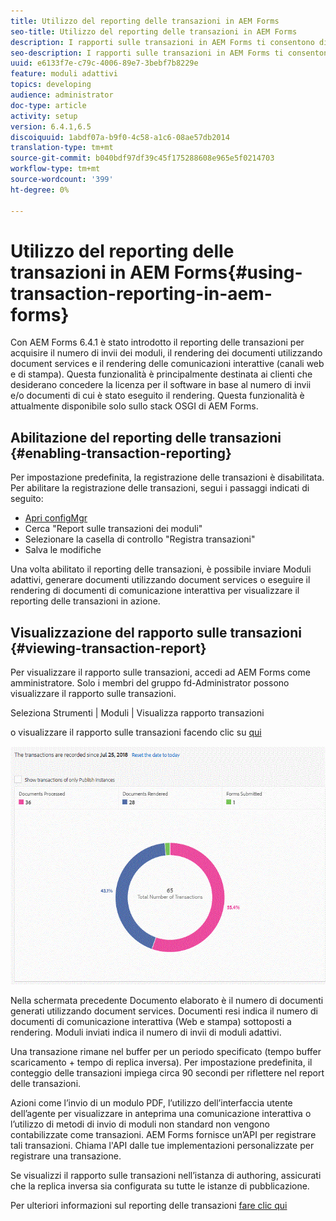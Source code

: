 ```yaml
---
title: Utilizzo del reporting delle transazioni in AEM Forms
seo-title: Utilizzo del reporting delle transazioni in AEM Forms
description: I rapporti sulle transazioni in AEM Forms ti consentono di tenere un conteggio di tutte le transazioni effettuate da una data specificata nell’implementazione di AEM Forms.
seo-description: I rapporti sulle transazioni in AEM Forms ti consentono di tenere un conteggio di tutte le transazioni effettuate da una data specificata nell’implementazione di AEM Forms.
uuid: e6133f7e-c79c-4006-89e7-3bebf7b8229e
feature: moduli adattivi
topics: developing
audience: administrator
doc-type: article
activity: setup
version: 6.4.1,6.5
discoiquuid: 1abdf07a-b9f0-4c58-a1c6-08ae57db2014
translation-type: tm+mt
source-git-commit: b040bdf97df39c45f175288608e965e5f0214703
workflow-type: tm+mt
source-wordcount: '399'
ht-degree: 0%

---
```



# Utilizzo del reporting delle transazioni in AEM Forms{#using-transaction-reporting-in-aem-forms}

Con AEM Forms 6.4.1 è stato introdotto il reporting delle transazioni per acquisire il numero di invii dei moduli, il rendering dei documenti utilizzando document services e il rendering delle comunicazioni interattive (canali web e di stampa). Questa funzionalità è principalmente destinata ai clienti che desiderano concedere la licenza per il software in base al numero di invii e/o documenti di cui è stato eseguito il rendering. Questa funzionalità è attualmente disponibile solo sullo stack OSGI di AEM Forms.

## Abilitazione del reporting delle transazioni {#enabling-transaction-reporting}

Per impostazione predefinita, la registrazione delle transazioni è disabilitata. Per abilitare la registrazione delle transazioni, segui i passaggi indicati di seguito:

* [Apri configMgr](http://localhost:4502/system/console/configMgr)
* Cerca &quot;Report sulle transazioni dei moduli&quot;
* Selezionare la casella di controllo &quot;Registra transazioni&quot;
* Salva le modifiche

Una volta abilitato il reporting delle transazioni, è possibile inviare Moduli adattivi, generare documenti utilizzando document services o eseguire il rendering di documenti di comunicazione interattiva per visualizzare il reporting delle transazioni in azione.

## Visualizzazione del rapporto sulle transazioni {#viewing-transaction-report}

Per visualizzare il rapporto sulle transazioni, accedi ad AEM Forms come amministratore. Solo i membri del gruppo fd-Administrator possono visualizzare il rapporto sulle transazioni.

Seleziona Strumenti | Moduli | Visualizza rapporto transazioni

o visualizzare il rapporto sulle transazioni facendo clic su [qui](http://localhost:4502/mnt/overlay/fd/transaction/gui/content/report.html)

![Reporting sulle transazioni](assets/transactionreporting.gif)

Nella schermata precedente Documento elaborato è il numero di documenti generati utilizzando document services. Documenti resi indica il numero di documenti di comunicazione interattiva (Web e stampa) sottoposti a rendering. Moduli inviati indica il numero di invii di moduli adattivi.

Una transazione rimane nel buffer per un periodo specificato (tempo buffer scaricamento + tempo di replica inversa). Per impostazione predefinita, il conteggio delle transazioni impiega circa 90 secondi per riflettere nel report delle transazioni.

Azioni come l’invio di un modulo PDF, l’utilizzo dell’interfaccia utente dell’agente per visualizzare in anteprima una comunicazione interattiva o l’utilizzo di metodi di invio di moduli non standard non vengono contabilizzate come transazioni. AEM Forms fornisce un’API per registrare tali transazioni. Chiama l&#39;API dalle tue implementazioni personalizzate per registrare una transazione.

Se visualizzi il rapporto sulle transazioni nell’istanza di authoring, assicurati che la replica inversa sia configurata su tutte le istanze di pubblicazione.

Per ulteriori informazioni sul reporting delle transazioni [fare clic qui](https://helpx.adobe.com/experience-manager/6-4/forms/using/transaction-reports-overview.html)

